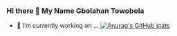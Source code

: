 ### Hi there 👋 My Name Gbolahan Towobola
- 🔭 I’m currently working on ...
[![Anurag's GitHub stats](https://github-readme-stats.vercel.app/api?username=gbolahant)](https://github.com/anuraghazra/github-readme-stats)

<!--
**Gbolahant/gbolahant** is a ✨ _special_ ✨ repository because its `README.md` (this file) appears on your GitHub profile.

Here are some ideas to get you started:

- 🔭 I’m currently working on ...
- 🌱 I’m currently learning ...
- 👯 I’m looking to collaborate on ...
- 🤔 I’m looking for help with ...
- 💬 Ask me about ...
- 📫 How to reach me: ...
- 😄 Pronouns: ...
- ⚡ Fun fact: ...
-->

